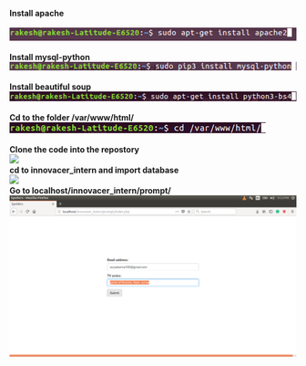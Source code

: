 **Install apache**\
\
![](images/install_apache.png)\
\
**Install mysql-python**\
![](images/install_mysql_python.png)\
\
**Install beautiful soup**\
![](images/install_beautiful_soup.png)\
\
**Cd to the folder /var/www/html/**\
![](images/cd_var.png)\
\
**Clone the code into the repostory**\
![](images/images/clone_code.png)\
**cd to innovacer_intern and import database**\
![](import_database.png)\
**Go to localhost/innovacer_intern/prompt/**\
![](images/prompt.png)
